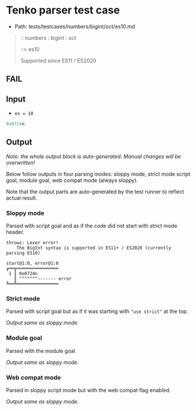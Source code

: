 # Tenko parser test case

- Path: tests/testcases/numbers/bigint/oct/es10.md

> :: numbers : bigint : oct
>
> ::> es10
>
> Supported since ES11 / ES2020

## FAIL

## Input

- `es = 10`

`````js
0o0724n
`````

## Output

_Note: the whole output block is auto-generated. Manual changes will be overwritten!_

Below follow outputs in four parsing modes: sloppy mode, strict mode script goal, module goal, web compat mode (always sloppy).

Note that the output parts are auto-generated by the test runner to reflect actual result.

### Sloppy mode

Parsed with script goal and as if the code did not start with strict mode header.

`````
throws: Lexer error!
    The BigInt syntax is supported in ES11+ / ES2020 (currently parsing ES10)

start@1:0, error@1:0
╔══╦════════════════
 1 ║ 0o0724n
   ║ ^^^^^^^------- error
╚══╩════════════════

`````

### Strict mode

Parsed with script goal but as if it was starting with `"use strict"` at the top.

_Output same as sloppy mode._

### Module goal

Parsed with the module goal.

_Output same as sloppy mode._

### Web compat mode

Parsed in sloppy script mode but with the web compat flag enabled.

_Output same as sloppy mode._
